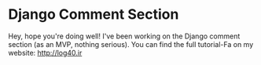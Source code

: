 # Django Comment Section
Hey, hope you're doing well!
I've been working on the Django comment section (as an MVP, nothing serious). You can find the full tutorial-Fa on my website: http://log40.ir